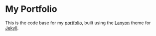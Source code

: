 # My Portfolio

This is the code base for my [portfolio](https://raphaelleroffo.github.io), built using the [Lanyon](https://github.com/poole/lanyon) theme for [Jekyll](http://jekyllrb.com).
